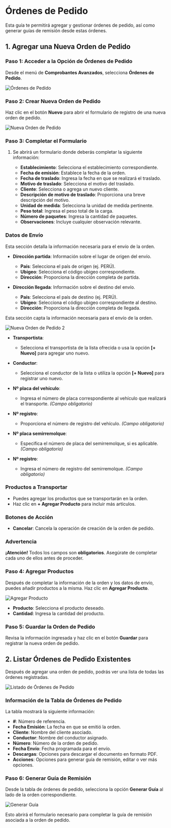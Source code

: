 # Órdenes de Pedido 

Esta guía te permitirá agregar y gestionar órdenes de pedido, así como generar guías de remisión desde estas órdenes.  

## 1. Agregar una Nueva Orden de Pedido  

### Paso 1: Acceder a la Opción de Órdenes de Pedido  

Desde el menú de **Comprobantes Avanzados**, selecciona **Órdenes de Pedido**.  

![Órdenes de Pedido](img/ordenes_de_pedido.jpg)  

### Paso 2: Crear Nueva Orden de Pedido  

Haz clic en el botón **Nuevo** para abrir el formulario de registro de una nueva orden de pedido.  

![Nueva Orden de Pedido](img/nueva_orden_de_pedido.jpg)  

### Paso 3: Completar el Formulario  

1. Se abrirá un formulario donde deberás completar la siguiente información:  

   - **Establecimiento**: Selecciona el establecimiento correspondiente.  
   - **Fecha de emisión**: Establece la fecha de la orden.  
   - **Fecha de traslado**: Ingresa la fecha en que se realizará el traslado.  
   - **Motivo de traslado**: Selecciona el motivo del traslado.  
   - **Cliente**: Selecciona o agrega un nuevo cliente.  
   - **Descripción de motivo de traslado**: Proporciona una breve descripción del motivo.  
   - **Unidad de medida**: Selecciona la unidad de medida pertinente.  
   - **Peso total**: Ingresa el peso total de la carga.  
   - **Número de paquetes**: Ingresa la cantidad de paquetes.  
   - **Observaciones**: Incluye cualquier observación relevante.  

### Datos de Envío  

Esta sección detalla la información necesaria para el envío de la orden.  

- **Dirección partida**: Información sobre el lugar de origen del envío.  
  - **País**: Selecciona el país de origen (ej. PERÚ).  
  - **Ubigeo**: Selecciona el código ubigeo correspondiente.  
  - **Dirección**: Proporciona la dirección completa de partida.  

- **Dirección llegada**: Información sobre el destino del envío.  
  - **País**: Selecciona el país de destino (ej. PERÚ).  
  - **Ubigeo**: Selecciona el código ubigeo correspondiente al destino.  
  - **Dirección**: Proporciona la dirección completa de llegada.  

Esta sección capta la información necesaria para el envío de la orden.  

![Nueva Orden de Pedido 2](img/nueva_orden_de_pedido_2.jpg)  

- **Transportista**:   
  - Selecciona el transportista de la lista ofrecida o usa la opción **[+ Nuevo]** para agregar uno nuevo.  
  
- **Conductor**:   
  - Selecciona el conductor de la lista o utiliza la opción **[+ Nuevo]** para registrar uno nuevo.  

- **Nº placa del vehículo**:   
  - Ingresa el número de placa correspondiente al vehículo que realizará el transporte. *(Campo obligatorio)*  

- **Nº registro**:   
  - Proporciona el número de registro del vehículo. *(Campo obligatorio)*  

- **Nº placa semirremolque**:   
  - Especifica el número de placa del semirremolque, si es aplicable. *(Campo obligatorio)*  

- **Nº registro**:   
  - Ingresa el número de registro del semirremolque. *(Campo obligatorio)*  

### Productos a Transportar  

- Puedes agregar los productos que se transportarán en la orden.  
- Haz clic en **+ Agregar Producto** para incluir más artículos.  

### Botones de Acción  

- **Cancelar**: Cancela la operación de creación de la orden de pedido.  


### Advertencia  

**¡Atención!** Todos los campos son **obligatorios**. Asegúrate de completar cada uno de ellos antes de proceder.  

### Paso 4: Agregar Productos  

Después de completar la información de la orden y los datos de envío, puedes añadir productos a la misma. Haz clic en **Agregar Producto**.  

![Agregar Producto](img/agregar_producto.jpg)  

- **Producto**: Selecciona el producto deseado.  
- **Cantidad**: Ingresa la cantidad del producto.  

### Paso 5: Guardar la Orden de Pedido  

Revisa la información ingresada y haz clic en el botón **Guardar** para registrar la nueva orden de pedido.  

## 2. Listar Órdenes de Pedido Existentes  

Después de agregar una orden de pedido, podrás ver una lista de todas las órdenes registradas.  

![Listado de Órdenes de Pedido](img/listado_ordenes_pedido.jpg)  

### Información de la Tabla de Órdenes de Pedido  

La tabla mostrará la siguiente información:  

- **#**: Número de referencia.  
- **Fecha Emisión**: La fecha en que se emitió la orden.  
- **Cliente**: Nombre del cliente asociado.  
- **Conductor**: Nombre del conductor asignado.  
- **Número**: Número de la orden de pedido.  
- **Fecha Envío**: Fecha programada para el envío.  
- **Descargas**: Opciones para descargar el documento en formato PDF.  
- **Acciones**: Opciones para generar guía de remisión, editar o ver más opciones.  

### Paso 6: Generar Guía de Remisión  

Desde la tabla de órdenes de pedido, selecciona la opción **Generar Guía** al lado de la orden correspondiente.  

![Generar Guía](img/generar_guia.jpg)  

Esto abrirá el formulario necesario para completar la guía de remisión asociada a la orden de pedido.  

